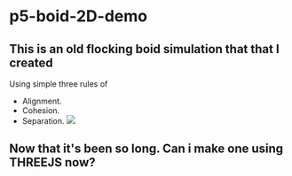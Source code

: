 # p5-boid-2D-demo
This is an old flocking boid simulation that that I created 
---
Using simple three rules of 
- Alignment.
- Cohesion.
- Separation.
![](https://github.com/amitchaudhari9121/p5-boid-2D-demo/blob/main/Screenshot%202021-04-20%20at%205.18.09%20PM.png)

Now that it's been so long. Can i make one using THREEJS now? 
---
